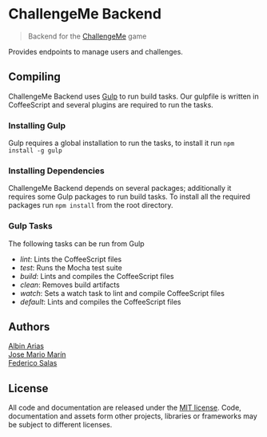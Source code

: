 # ChallengeMe Backend
> Backend for the [ChallengeMe](https://github.com/vodkasoft/ChallengeMe) game

Provides endpoints to manage users and challenges.

## Compiling

ChallengeMe Backend uses [Gulp](http://gulpjs.com) to run build tasks. Our gulpfile
is written in CoffeeScript and several plugins are required to run
the tasks.

### Installing Gulp

Gulp requires a global installation to run the tasks, to install it
run `npm install -g gulp`

### Installing Dependencies

ChallengeMe Backend depends on several packages; additionally it
requires some Gulp packages to run build tasks. To install all the
required packages run `npm install` from the root directory.

### Gulp Tasks

The following tasks can be run from Gulp

- *lint*: Lints the CoffeeScript files
- *test*: Runs the Mocha test suite
- *build*: Lints and compiles the CoffeeScript files
- *clean*: Removes build artifacts
- *watch*: Sets a watch task to lint and compile CoffeeScript files
- *default*: Lints and compiles the CoffeeScript files

## Authors

[Albin Arias](https://github.com/alariju)<br>
[Jose Mario Marín](https://github.com/josemario94)<br>
[Federico Salas](https://github.com/fjhoelsg)

## License

All code and documentation are released under the [MIT license](http://opensource.org/licenses/MIT).
Code, documentation and assets form other projects, libraries or frameworks may be subject to different licenses.
